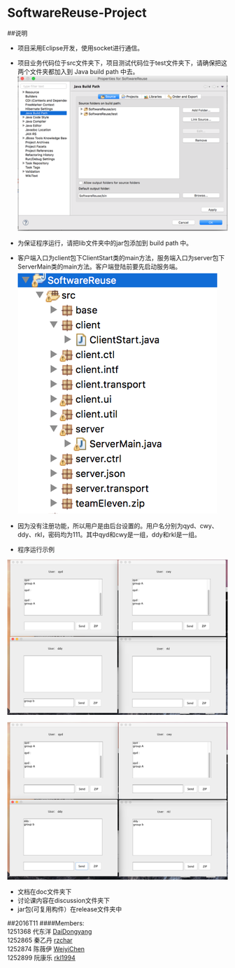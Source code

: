 # SoftwareReuse-Project

##说明
+ 项目采用Eclipse开发，使用socket进行通信。
+ 项目业务代码位于src文件夹下，项目测试代码位于test文件夹下，请确保把这两个文件夹都加入到 Java build path 中去。
![buildpath](pictures/buildpath.png)

+ 为保证程序运行，请把lib文件夹中的jar包添加到 build path 中。

+ 客户端入口为client包下ClientStart类的main方法，服务端入口为server包下ServerMain类的main方法。客户端登陆前要先启动服务端。
![start](pictures/start.png)

+ 因为没有注册功能，所以用户是由后台设置的。用户名分别为qyd、cwy、ddy、rkl，密码均为111。其中qyd和cwy是一组，ddy和rkl是一组。

+ 程序运行示例

![example1](pictures/example1.png)

![example2](pictures/example2.png)

+ 文档在doc文件夹下
+ 讨论课内容在discussion文件夹下
+ jar包(可复用构件）在release文件夹中

##2016T11
####Members:<br>
1251368  代东洋  [DaiDongyang](https://github.com/daidongyang)<br>
1252865  秦乙丹  [rzchar](https://github.com/rzchar)<br>
1252874  陈薇伊  [WeiyiChen](https://github.com/weiyichen)<br>
1252899  阮康乐  [rkl1994](https://github.com/rkl1994)


